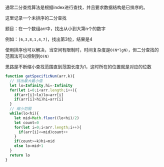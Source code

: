 通常二分查找算法是根据index进行查找，并且要求数据结构是已排序的。

这里记录一个未排序的二分查找

题目：在一个数组arr中，找出从小到大第n个的数字

例如：`[6,3,8,1,4,7]`，找出第3位，结果是4

使用排序也可以解决，当空间有限制时，时间复杂度是`O(N*lgN)`，但二分查找的范围法可以控制到`O(N)`

思路是不断缩小查找范围直到范围长度为1，这时所在的位置就是对应的位数
```js
function getSpecificNum(arr,k){
  // 找出最大最小值
  let lo=Infinity,hi=-Infinity
  for(let i=0;i<arr.length;i++){
    if(arr[i]<lo)lo=arr[i]
    if(arr[i]>hi)hi=arr[i]
  }
  // 缩小范围
  while(lo<hi){
    let mid=Math.floor((lo+hi)/2)
    let count=0
    for(let i=0;i<arr.length;i++){
      if(arr[i]<=mid)count++
    }
    if(count>=k)hi=mid
    else lo=mid+1
  }
  return lo
}
```